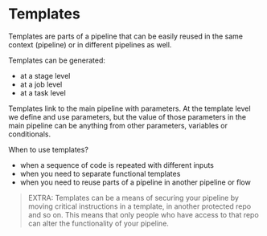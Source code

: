 # Templates

Templates are parts of a pipeline that can be easily reused in the same context (pipeline) or in different pipelines as well.

Templates can be generated:
* at a stage level
* at a job level
* at a task level

Templates link to the main pipeline with parameters. At the template level we define and use parameters, but the value of those parameters in the main pipeline can be anything from other parameters, variables or conditionals.

When to use templates?
* when a sequence of code is repeated with different inputs
* when you need to separate functional templates
* when you need to reuse parts of a pipeline in another pipeline or flow

> EXTRA:
> Templates can be a means of securing your pipeline by moving critical instructions in a template, in another protected repo and so on. 
> This means that only people who have access to that repo can alter the functionality of your pipeline.